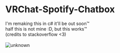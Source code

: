 # VRChat-Spotify-Chatbox
I'm remaking this in c# it'll be out soon:tm:<br />
half this is not mine :D, but this works:tm:<br />
(credits to stackoverflow <3)<br />
<br />
![unknown](https://user-images.githubusercontent.com/76185649/188352166-0e33b1fa-379f-49e6-a6a1-7439e13b503b.png)
